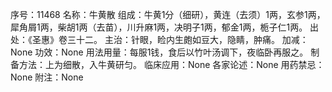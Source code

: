 序号：11468
名称：牛黄散
组成：牛黄1分（细研），黄连（去须）1两，玄参1两，犀角屑1两，柴胡1两（去苗），川升麻1两，决明子1两，郁金1两，栀子仁1两。
出处：《圣惠》卷三十二。
主治：针眼，睑内生皰如豆大，隐睛，肿痛。
加减：None
功效：None
用法用量：每服1钱，食后以竹叶汤调下，夜临卧再服之。
制备方法：上为细散，入牛黄研匀。
临床应用：None
各家论述：None
用药禁忌：None
附注：None
